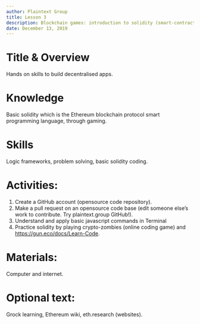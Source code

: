 ```yaml
---
author: Plaintext Group
title: Lesson 3
description: Blockchain games: introduction to solidity (smart-contract language) coding.
date: December 13, 2019
---
```


# Title & Overview
Hands on skills to build decentralised apps.

# Knowledge
Basic solidity which is the Ethereum blockchain protocol smart programming language, through gaming.

# Skills
Logic frameworks, problem solving, basic solidity coding.

# Activities:
1. Create a GitHub account (opensource code repository).
2. Make a pull request on an opensource code base (edit someone else’s work to contribute. Try plaintext.group GitHub!).
3. Understand and apply basic javascript commands in Terminal
4. Practice solidity by playing crypto-zombies (online coding game) and https://gun.eco/docs/Learn-Code.

# Materials:
Computer and internet.

# Optional text:
Grock learning, Ethereum wiki, eth.research (websites).

